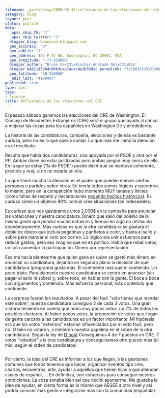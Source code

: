 ```yaml
--- 
filename: _posts/blog/2009-06-15-reflexiones-de-las-elecciones-del-cre.md
category: blog
layout: post
status: publish
meta: 
  _wpas_skip_fb: "1"
  _wpas_skip_twitter: "1"
  blogger_blog: brunosan.blogspot.com
  geo_accuracy: "0"
  geo_public: "1"
  geo_address: 425 P St NW, Washington, DC 20001, USA
  geo_longitude: "-77.018000"
  blogger_author: "Bruno S\xC3\xA1nchez-Andrade Nu\xC3\xB1o"
  blogger_84811d3284c06b3cad7acdc4a1b30d1c_permalink: "7250035109158968108"
  geo_latitude: "38.910000"
  _edit_last: "4180497"
published: true
type: post
tags: 
- Science
title: Reflexiones de las elecciones del CRE
---
```

El pasado sábado ganamos las elecciones del CRE de Washington. El Consejo de Residentes Extranjeros (CRE) será el grupo que ayude al cónsul a mejorar las cosas para los españoles en Washington Dc y alrededores.

La historia de las candidaturas, campaña, elecciones y demás es bastante curiosa, pero no es lo que quería contar. Lo que más me llamó la atención es el resultado.

<!--more-->Resulta que había dos candidaturas, una apoyada por el PSOE y otra por el PP. Ambas dicen no estar politizadas pero ambas juegan muy cerca de ello. En la que yo estoy ("la de PSOE") puedo decir que se mantuvo coherente, práctica y real, si no no estaría en ella.

Lo que llamó mucho la atención es el poder que pueden ejercer ciertas personas o partidos sobre otras. En teoría todos somos lógicos y queremos lo mismo, pero en la competición hubo momento MUY tensos y límites (como faltas de respeto y  declaraciones <a href="http://zugaldia.wordpress.com/2009/05/27/elecciones-al-consejo-de-residentes-espanoles/">negando hechos históricos</a>). Es curioso cómo un objetivo 80% común crea situaciones tan indeseables.

Es curioso que nos gastáramos unos 2,000$ en la campaña para anunciar las votaciones y nuestra candidatura. Dinero que salió del bolsillo de la misma gente que pondrá mucho esfuerzo y tiempo en algo no retribuido económicamente. Más curioso es que la otra candidatura se gastará el doble de dinero que incluía pegatinas y panfletos a color, y hasta el sello y sobre para mandar el voto por correo. Lo lógico era unir esfuerzos para reducir gastos, pero eso imagino que no es político. Había que robar votos, no sólo aumentar la participación. Dinero por representación.

Eso me hacía plantearme que quien gana es quien se gastó más dinero en anunciar su candidatura, dejando en segundo plano la decisión de qué candidatura (programa) gusta más. El continente más que el contenido. Un poco triste. Paralelamente nuestra candidatura se centró en anunciar (sin pagar el sello ni sobre) y, sobre todo, en hablar con la gente. El boca a boca con argumentos y contenido. Más esfuerzo personal, más contenido que continente.

La sorpresa fueron los resultados. A pesar del fácil "sólo tienes que mandar este sobre", nuestra candidatura consiguió 2 de cada 3 votos. Una gran victoria teniendo en cuenta que hubo muy pocos votos, un 7% de todos los posibles electores. Al haber pocos votos, la proporción de votos que llegan de gente cercana a las candidaturas es un factor importante. Mi hipótesis era que los votos "externos" estarían influenciados por el voto fácil, pero no. O bien no votaron, o metieron nuestra papeleta en el sobre de la otra candidatura. Según la ley de <a href="http://en.wikipedia.org/wiki/D%27Hondt_method">D´hont</a> Conseguimos 4 de 7 puestos en CRE. 7 votos "robados" a la otra candidatura y conseguiríamos otro puesto más (el mío, según el orden de candidatos)

<a href="http://creprogresistas.files.wordpress.com/2009/06/bild-1.jpg"><img src="http://creprogresistas.files.wordpress.com/2009/06/bild-1.jpg" border="0" alt="" /></a>

Por cierto, la idea del CRE es informar a los que llegan, a las gestiones comunes que todos tenemos que hacer, organizar eventos tipo cine, charlas, encuentros, arte, ayudar a aquellos que tienen hijos a que atiendan clases de español, ... En definitiva, unir esfuerzos para conseguir mejores condiciones. La cosa sonaba bien así que decidí apuntarme. Me gustaba la idea de ayudar, en cierta forma es lo mismo que AEGEE a otro nivel y así podría conocer más gente e integrarme más con la comunidad (española).
